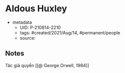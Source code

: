 #  Aldous Huxley

- metadata
	- UID: P-210814-2210
	- tags: #created/2021/Aug/14, #permanent/people 
	- source: 

## Notes
Tác giả quyển [[@ George Orwell, 1984]]
